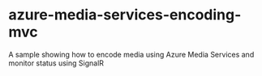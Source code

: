 azure-media-services-encoding-mvc
=================================

A sample showing how to encode media using Azure Media Services and monitor status using SignalR
